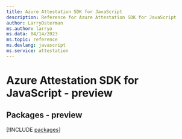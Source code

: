 ```yaml
---
title: Azure Attestation SDK for JavaScript
description: Reference for Azure Attestation SDK for JavaScript
author: LarryOsterman
ms.author: larryo
ms.data: 04/14/2023
ms.topic: reference
ms.devlang: javascript
ms.service: attestation
---
```

# Azure Attestation SDK for JavaScript - preview
## Packages - preview
[!INCLUDE [packages](attestation-index.md)]